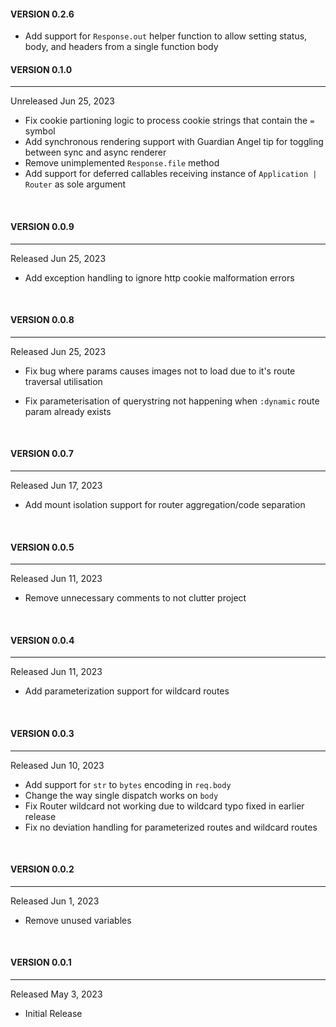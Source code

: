 #### VERSION 0.2.6
- Add support for `Response.out` helper function to allow setting status, body, and headers from a single function body


#### VERSION 0.1.0
------------------

Unreleased Jun 25, 2023

- Fix cookie partioning logic to process cookie strings that contain the `=` symbol
- Add synchronous rendering support with Guardian Angel tip for toggling between sync and async renderer
- Remove unimplemented `Response.file` method
- Add support for deferred callables receiving instance of `Application | Router` as sole argument

&nbsp;


#### VERSION 0.0.9
------------------

Released Jun 25, 2023

- Add exception handling to ignore http cookie malformation errors

&nbsp;



#### VERSION 0.0.8
------------------

Released Jun 25, 2023


- Fix bug where params causes images not to load due to it's route traversal utilisation

- Fix parameterisation of querystring not happening when `:dynamic` route param already exists

&nbsp;


#### VERSION 0.0.7
------------------

Released Jun 17, 2023

- Add mount isolation support for router aggregation/code separation

&nbsp;


#### VERSION 0.0.5
------------------

Released Jun 11, 2023

- Remove unnecessary comments to not clutter project

&nbsp;


#### VERSION 0.0.4
------------------

Released Jun 11, 2023

- Add parameterization support for wildcard routes

&nbsp;


#### VERSION 0.0.3
------------------

Released Jun 10, 2023

- Add support for ```str``` to ```bytes``` encoding in ```req.body```
- Change the way single dispatch works on ```body```
- Fix Router wildcard not working due to wildcard typo fixed in earlier release
- Fix no deviation handling for parameterized routes and wildcard routes

&nbsp;


#### VERSION 0.0.2
------------------

Released Jun 1, 2023

- Remove unused variables

&nbsp;


#### VERSION 0.0.1
------------------

Released May 3, 2023

- Initial Release

